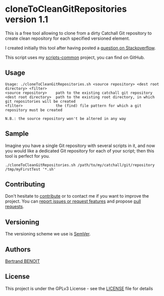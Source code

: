 # cloneToCleanGitRepositories version 1.1
This is a free tool allowing to clone from a dirty Catchall Git repository to create clean repository for each specified versioned element.

I created initially this tool after having posted a [question on Stackoverflow](https://stackoverflow.com/q/53396677/10524205).

This script uses my [scripts-common](https://github.com/bertrand-benoit/scripts-common) project, you can find on GitHub.

## Usage
```
Usage: ./cloneToCleanGitRepositories.sh <source repository> <dest root directory> <filter>
<source repository>    path to the existing catchall git repository
<dest root directory>  path to the existing root directory, in which git repositories will be created
<filter>		       the (find) file pattern for which a git repository must be created

N.B.: the source repository won't be altered in any way
```

## Sample
Imagine you have a single Git repository with several scripts in it, and now you would like a dedicated Git repository for each of your script; then this tool is perfect for you.

```
./cloneToCleanGitRepositories.sh /path/to/my/catchall/git/repository /tmp/myFirstTest '*.sh'
```

## Contributing
Don't hesitate to [contribute](https://opensource.guide/how-to-contribute/) or to contact me if you want to improve the project.
You can [report issues or request features](https://github.com/bertrand-benoit/scripts-common/issues) and propose [pull requests](https://github.com/bertrand-benoit/scripts-common/pulls).

## Versioning
The versioning scheme we use is [SemVer](http://semver.org/).

## Authors
[Bertrand BENOIT](mailto:contact@bertrand-benoit.net)

## License
This project is under the GPLv3 License - see the [LICENSE](LICENSE) file for details
